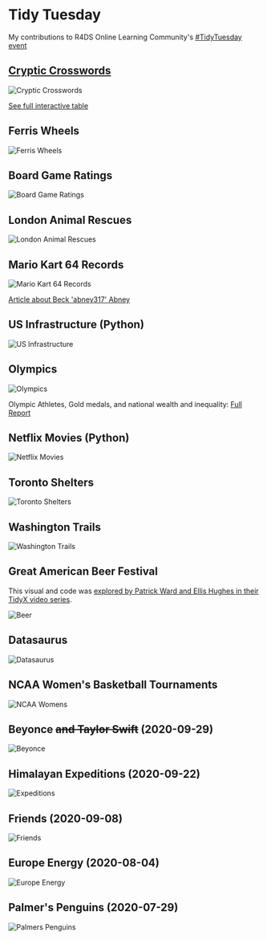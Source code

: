 # Tidy Tuesday

My contributions to R4DS Online Learning Community's [#TidyTuesday event](https://github.com/rfordatascience/tidytuesday)

## [Cryptic Crosswords](https://htmlpreview.github.io/?https://github.com/bamattre/tidytuesday/blob/master/images/crosswords_table.html)

![Cryptic Crosswords](https://github.com/bamattre/tidytuesday/blob/master/images/crossword_thumb.jpg)

[See full interactive table](https://htmlpreview.github.io/?https://github.com/bamattre/tidytuesday/blob/master/images/crosswords_table.html)

## Ferris Wheels

![Ferris Wheels](https://github.com/bamattre/tidytuesday/blob/master/images/tidytuesday_2022-08-09_ferris_wheels.png)

## Board Game Ratings

![Board Game Ratings](https://github.com/bamattre/tidytuesday/blob/master/images/2022-01-25%20board%20games.png)

## London Animal Rescues

![London Animal Rescues](https://github.com/bamattre/tidytuesday/blob/master/images/2020-06-29_animal_rescue_london.png)

## Mario Kart 64 Records

![Mario Kart 64 Records](https://github.com/bamattre/tidytuesday/blob/master/images/2021-05-25%20mario%20kart%2064.png)

[Article about Beck 'abney317' Abney](https://kotaku.com/mario-kart-64-speedrunner-sets-new-world-record-by-repe-1846254228)

## US Infrastructure (Python)

![US Infrastructure](https://github.com/bamattre/tidytuesday/blob/master/images/2021-08-13_infrastructure.png)

## Olympics

![Olympics](https://github.com/bamattre/tidytuesday/blob/master/images/tidytuesday_2021-07-27_olympics_athletes_wealth.png)

Olympic Athletes, Gold medals, and national wealth and inequality: [Full Report](https://htmlpreview.github.io/?https://github.com/bamattre/tidytuesday/blob/master/images/tidytuesday_2021-07-27_olympics.html)

## Netflix Movies (Python)

![Netflix Movies](https://github.com/bamattre/tidytuesday/blob/master/images/2021-04-20%20netflix%20movies.png)

## Toronto Shelters

![Toronto Shelters](https://github.com/bamattre/tidytuesday/blob/master/images/2020-12-01%20toronto%20shelters.png)

## Washington Trails

![Washington Trails](https://github.com/bamattre/tidytuesday/blob/master/images/2020-11-24%20washington%20trails.png)

## Great American Beer Festival

This visual and code was [explored by Patrick Ward and Ellis Hughes in their TidyX video series](https://www.youtube.com/watch?v=j0gj438orbs).

![Beer](https://github.com/bamattre/tidytuesday/blob/master/images/2020-10-20%20beer.png)

## Datasaurus

![Datasaurus](https://github.com/bamattre/tidytuesday/blob/master/images/2020-10-13%20datasaurus.gif)

## NCAA Women's Basketball Tournaments

![NCAA Womens](https://github.com/bamattre/tidytuesday/blob/master/images/2020-10-06%20ncaa%20womens%20basketball.png)

## Beyonce ~~and Taylor Swift~~ (2020-09-29)

![Beyonce](https://github.com/bamattre/tidytuesday/blob/master/images/2020-09-29%20beyonce.png)

## Himalayan Expeditions (2020-09-22)

![Expeditions](https://github.com/bamattre/tidytuesday/blob/master/images/2020-09-22_himalayan_exp_v2.png)

## Friends (2020-09-08)

![Friends](https://github.com/bamattre/tidytuesday/blob/master/images/2020-09-08%20Friends.png)

## Europe Energy (2020-08-04)

![Europe Energy](https://github.com/bamattre/tidytuesday/blob/master/images/2020-08-04%20European%20Energy%20Production.gif)

## Palmer's Penguins (2020-07-29)

![Palmers Penguins](https://github.com/bamattre/tidytuesday/blob/master/images/2020-07-29_palmer_penguins.png)
